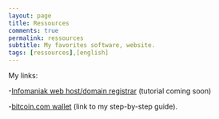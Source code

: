 ```yaml
---
layout: page
title: Ressources
comments: true
permalink: ressources
subtitle: My favorites software, website. 
tags: [ressources],[english]
---
```


My links: 

-[Infomaniak web host/domain registrar](https://www.infomaniak.com/fr?utm_term=5d34f262c4614) (tutorial coming soon)

-[bitcoin.com wallet](https://www.fredbarre.com/bitcoinwallet) (link to my step-by-step guide).

